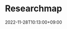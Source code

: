 ---
title: "Researchmap"
date: 2022-11-28T10:13:00+09:00

# set the link if you want to redirect the user.
link: "https://researchmap.jp/atsuyaw?lang=en"
# set the html target parameter if you want to change default behavior
target: "_blank"
weight: 100
---